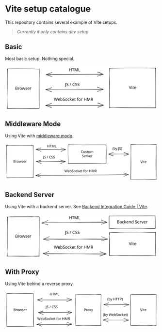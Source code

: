 # Vite setup catalogue

This repository contains several example of Vite setups.

> *Currently it only contains dev setup*

## Basic
Most basic setup. Nothing special.

![](/docs-image/basic.svg)

## Middleware Mode
Using Vite with [middleware mode](https://vitejs.dev/guide/ssr.html#setting-up-the-dev-server).

![](/docs-image/middleware-mode.svg)

## Backend Server
Using Vite with a backend server. See [Backend Integration Guide | Vite](https://vitejs.dev/guide/backend-integration.html).

![](/docs-image/backend-server.svg)

## With Proxy
Using Vite behind a reverse proxy.

![](/docs-image/with-proxy.svg)
